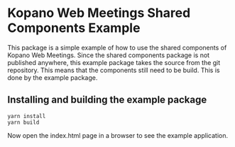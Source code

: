 # Kopano Web Meetings Shared Components Example
This package is a simple example of how to use the shared components of Kopano Web Meetings.
Since the shared components package is not published anywhere, this example package
takes the source from the git repository. This means that the components still need to be
build. This is done by the example package.

## Installing and building the example package
```
yarn install
yarn build
```

Now open the index.html page in a browser to see the example application.